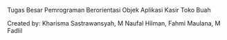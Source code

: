 Tugas Besar Pemrograman Berorientasi Objek 
Aplikasi Kasir Toko Buah 

Created by: 
Kharisma Sastrawansyah,
M Naufal Hilman,
Fahmi Maulana,
M Fadlil
